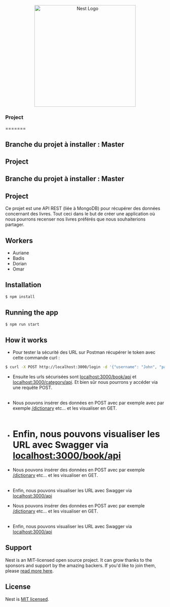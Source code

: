 <p align="center">
  <a href="http://nestjs.com/" target="blank"><img src="https://nestjs.com/img/logo_text.svg" width="320" alt="Nest Logo" /></a>
</p>

### Project

=======

## Branche du projet à installer : <b>Master</b>

## Project

## Branche du projet à installer : <b>Master</b>

## Project

Ce projet est une API REST (liée à MongoDB) pour récupérer des données concernant des livres. Tout ceci dans le but de créer une application où nous pourrons recenser nos livres préférés que nous souhaiterions partager.

## Workers

- Auriane
- Badis
- Dorian
- Omar

## Installation

```bash
$ npm install
```

## Running the app

```bash
$ npm run start
```

## How it works

- Pour tester la sécurité des URL sur Postman récupérer le token avec cette commande curl :

```bash
$ curl -X POST http://localhost:3000/login -d '{"username": "John", "password": "John"}' -H "Content-Type: application/json"
```

- Ensuite les urls sécurisées sont <a href="http://localhost:3000/book/api" target="_blank">localhost:3000/book/api</a> et <a href="http://localhost:3000/category/api" target="_blank">localhost:3000/category/api</a>. Et bien sûr nous pourrons y accéder via une requête POST.
  <br><br>

- Nous pouvons insérer des données en POST avec par exemple avec par exemple <a href="http://localhost:3000/dictionary" target="_blank">/dictionary</a> etc... et les visualiser en GET.
  <br><br>
- # Enfin, nous pouvons visualiser les URL avec Swagger via <a href="http://localhost:3000/api" target="_blank">localhost:3000/book/api</a>
- Nous pouvons insérer des données en POST avec par exemple <a href="http://localhost:3000/dictionary" target="_blank">/dictionary</a> etc... et les visualiser en GET.
  <br><br>
- Enfin, nous pouvons visualiser les URL avec Swagger via <a href="http://localhost:3000/api" target="_blank">localhost:3000/api</a>

- Nous pouvons insérer des données en POST avec par exemple <a href="http://localhost:3000/dictionary" target="_blank">/dictionary</a> etc... et les visualiser en GET.
  <br><br>
- Enfin, nous pouvons visualiser les URL avec Swagger via <a href="http://localhost:3000/api" target="_blank">localhost:3000/api</a>

## Support

Nest is an MIT-licensed open source project. It can grow thanks to the sponsors and support by the amazing backers. If you'd like to join them, please [read more here](https://docs.nestjs.com/support).

## License

Nest is [MIT licensed](LICENSE).

